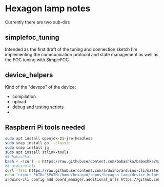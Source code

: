 # Hexagon lamp notes

Currently there are two sub-dirs

## simplefoc_tuning
Intended as the first draft of the tuning and connection sketch
I'm implementing the communication protocol and state management as well as the FOC tuning with SimpleFOC

## device_helpers
Kind of the "devops" of the device:
- compilation
- upload
- debug and testing scripts
-

## Raspberri Pi tools needed

```bash
sudo apt install openjdk-21-jre-headless
sudo snap install go --classic
sudo snap install jq
sudo apt install stlink-tools
## babashka
bash < <(curl -s https://raw.githubusercontent.com/babashka/babashka/master/install)
## arduino-cli
curl -fsSL https://raw.githubusercontent.com/arduino/arduino-cli/master/install.sh | sh
echo 'export PATH="$PATH:/home/hexagon/repos/hexagon_lamp/device_helpers/bin"' >> ~/.bashrc
arduino-cli config add board_manager.additional_urls https://github.com/stm32duino/BoardManagerFiles/raw/main/package_stmicroelectronics_index.json

``` 
